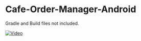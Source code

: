 # Cafe-Order-Manager-Android

Gradle and Build files not included.

[![Video](https://img.youtube.com/vi/112rf0JEV5E/highresdefault.jpg)](https://www.youtube.com/watch?v=112rf0JEV5E)

